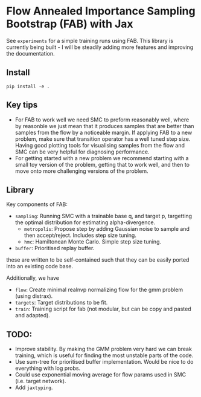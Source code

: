 # Flow Annealed Importance Sampling Bootstrap (FAB) with Jax
See `experiments` for a simple training runs using FAB.
This library is currently being built - I will be steadily adding more features and improving the documentation.

## Install
```shell
pip install -e .
```

## Key tips
 - For FAB to work well we need SMC to preform reasonably well, where by reasonble we just mean that it produces samples that are
better than samples from the flow by a noticeable margin.
If applying FAB to a new problem, make sure that transition operator has a well tuned step size.
Having good plotting tools for visualising samples from the flow and SMC can be very helpful for diagnosing performance.
 - For getting started with a new problem we recommend starting with a small toy version of the problem, getting that to work
well, and then to move onto more challenging versions of the problem. 


## Library
Key components of FAB:
- `sampling`: Running SMC with a trainable base q, and target p, targetting the optimal distribution for estimating alpha-divergence.
   - `metropolis`: Propose step by adding Gaussian noise to sample and then accept/reject. Includes step size tuning.
   - `hmc`: Hamiltonean Monte Carlo. Simple step size tuning.
- `buffer`: Prioritised replay buffer. 

these are written to be self-contained such that they can be easily ported into an existing code base.

Additionally, we have
 - `flow`: Create minimal realnvp normalizing flow for the gmm problem (using distrax).
 - `targets`: Target distributions to be fit.
 - `train`: Training script for fab (not modular, but can be copy and pasted and adapted).


## TODO:
 - Improve stability. By making the GMM problem very hard we can break training, which is useful for finding 
the most unstable parts of the code. 
 - Use sum-tree for prioritised buffer implementation. Would be nice to do everything with log probs.
 - Could use exponential moving average for flow params used in SMC (i.e. target network).
 - Add `jaxtyping`. 